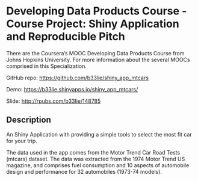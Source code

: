 # Developing Data Products Course - Course Project: Shiny Application and Reproducible Pitch
There are the Coursera’s MOOC Developing Data Products Course from Johns Hopkins University. For more information about the several MOOCs comprised in this Specialization.

GitHub repo: https://github.com/b33lie/shiny_app_mtcars

Demo: https://b33lie.shinyapps.io/shiny_app_mtcars/

Slide: http://rpubs.com/b33lie/148785

## Description

An Shiny Application with providing a simple tools to select the most fit car for your trip.

The data used in the app comes from the Motor Trend Car Road Tests (mtcars) dataset. 
The data was extracted from the 1974 Motor Trend US magazine, and comprises fuel consumption and 10 aspects of automobile design and performance for 32 automobiles (1973-74 models).



